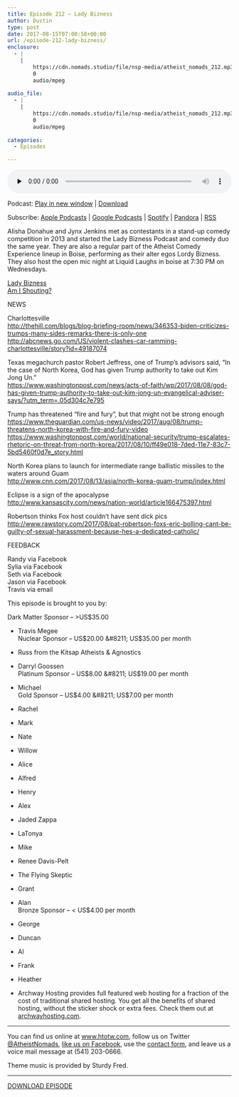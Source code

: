 ```yaml
---
title: ﻿Episode 212 – Lady Bizness
author: Dustin
type: post
date: 2017-08-15T07:00:58+00:00
url: /﻿episode-212-lady-bizness/
enclosure:
  - |
    |
        https://cdn.nomads.studio/file/nsp-media/atheist_nomads_212.mp3
        0
        audio/mpeg
        
audio_file:
  - |
    |
        https://cdn.nomads.studio/file/nsp-media/atheist_nomads_212.mp3
        0
        audio/mpeg
        
categories:
  - Episodes

---
```

<div itemscope itemtype="http://schema.org/AudioObject">
  <meta itemprop="name" content="﻿Episode 212 &#8211; Lady Bizness" />
  
  <meta itemprop="uploadDate" content="2017-08-15T01:00:58-06:00" />
  
  <meta itemprop="encodingFormat" content="audio/mpeg" />
  
  <meta itemprop="description" content="Alisha Donahue and Jynx Jenkins met as contestants in a stand-up comedy competition in 2013 and started the Lady Bizness Podcast and comedy duo the same year. They are also a regular part of the Atheist Comedy Experience lineup in Boise, performing a..." />
  
  <meta itemprop="contentUrl" content="https://dts.podtrac.com/redirect.mp3/cdn.nomads.studio/file/nsp-media/atheist_nomads_212.mp3" />
  </p> 
  
  <div class="powerpress_player" id="powerpress_player_8475">
    <audio class="wp-audio-shortcode" id="audio-1608-219" preload="none" style="width: 100%;" controls="controls"><source type="audio/mpeg" src="https://dts.podtrac.com/redirect.mp3/cdn.nomads.studio/file/nsp-media/atheist_nomads_212.mp3?_=219" /><a href="https://dts.podtrac.com/redirect.mp3/cdn.nomads.studio/file/nsp-media/atheist_nomads_212.mp3">https://dts.podtrac.com/redirect.mp3/cdn.nomads.studio/file/nsp-media/atheist_nomads_212.mp3</a></audio>
  </div>
</div>

<p class="powerpress_links powerpress_links_mp3">
  Podcast: <a href="https://dts.podtrac.com/redirect.mp3/cdn.nomads.studio/file/nsp-media/atheist_nomads_212.mp3" class="powerpress_link_pinw" target="_blank" title="Play in new window" onclick="return powerpress_pinw('https://htotw.com/?powerpress_pinw=1608-podcast');" rel="nofollow">Play in new window</a> | <a href="https://dts.podtrac.com/redirect.mp3/cdn.nomads.studio/file/nsp-media/atheist_nomads_212.mp3" class="powerpress_link_d" title="Download" rel="nofollow" download="atheist_nomads_212.mp3">Download</a>
</p>

<p class="powerpress_links powerpress_subscribe_links">
  Subscribe: <a href="https://podcasts.apple.com/us/podcast/humanists-take-on-the-world/id530050098?mt=2&ls=1" class="powerpress_link_subscribe powerpress_link_subscribe_itunes" target="_blank" title="Subscribe on Apple Podcasts" rel="nofollow">Apple Podcasts</a> | <a href="https://www.google.com/podcasts?feed=aHR0cDovL2F0aGVpc3Rub21hZHMubGlic3luLmNvbS9yc3M%3D" class="powerpress_link_subscribe powerpress_link_subscribe_googleplay" target="_blank" title="Subscribe on Google Podcasts" rel="nofollow">Google Podcasts</a> | <a href="https://open.spotify.com/show/3LzK2xZGike6Tc1GEMtMbr?si=LieN9SNuTpq96smuaUsH8A" class="powerpress_link_subscribe powerpress_link_subscribe_spotify" target="_blank" title="Subscribe on Spotify" rel="nofollow">Spotify</a> | <a href="https://www.pandora.com/podcast/atheist-nomads/PC:10122?corr=62071012&part=ug" class="powerpress_link_subscribe powerpress_link_subscribe_pandora" target="_blank" title="Subscribe on Pandora" rel="nofollow">Pandora</a> | <a href="https://htotw.com/feed/podcast/" class="powerpress_link_subscribe powerpress_link_subscribe_rss" target="_blank" title="Subscribe via RSS" rel="nofollow">RSS</a>
</p>

<CENTER>
</CENTER>Alisha Donahue and Jynx Jenkins met as contestants in a stand-up comedy competition in 2013 and started the Lady Bizness Podcast and comedy duo the same year. They are also a regular part of the Atheist Comedy Experience lineup in Boise, performing as their alter egos Lordy Bizness. They also host the open mic night at Liquid Laughs in boise at 7:30 PM on Wednesdays.

<a href="http://ladybiznesscomedy.wixsite.com/lady-bizness/" target="_blank" rel="noopener">Lady Bizness</a>  
<a href="https://soundcloud.com/user-574322820" target="_blank" rel="noopener">Am I Shouting?</a>

NEWS

Charlottesville  
<http://thehill.com/blogs/blog-briefing-room/news/346353-biden-criticizes-trumps-many-sides-remarks-there-is-only-one>  
<http://abcnews.go.com/US/violent-clashes-car-ramming-charlottesville/story?id=49187074>

Texas megachurch pastor Robert Jeffress, one of Trump’s advisors said, “In the case of North Korea, God has given Trump authority to take out Kim Jong Un.”  
<https://www.washingtonpost.com/news/acts-of-faith/wp/2017/08/08/god-has-given-trump-authority-to-take-out-kim-jong-un-evangelical-adviser-says/?utm_term=.05d304c7e795>

Trump has threatened “fire and fury”, but that might not be strong enough  
<https://www.theguardian.com/us-news/video/2017/aug/08/trump-threatens-north-korea-with-fire-and-fury-video>  
<https://www.washingtonpost.com/world/national-security/trump-escalates-rhetoric-on-threat-from-north-korea/2017/08/10/ff49e018-7ded-11e7-83c7-5bd5460f0d7e_story.html>

North Korea plans to launch for intermediate range ballistic missiles to the waters around Guam  
<http://www.cnn.com/2017/08/13/asia/north-korea-guam-trump/index.html>

Eclipse is a sign of the apocalypse  
<http://www.kansascity.com/news/nation-world/article166475397.html>

Robertson thinks Fox host couldn’t have sent dick pics  
<http://www.rawstory.com/2017/08/pat-robertson-foxs-eric-bolling-cant-be-guilty-of-sexual-harassment-because-hes-a-dedicated-catholic/>

FEEDBACK

Randy via Facebook  
Sylia via Facebook  
Seth via Facebook  
Jason via Facebook  
Travis via email

This episode is brought to you by:

Dark Matter Sponsor &#8211; >US$35.00  
* Travis Megee  
Nuclear Sponsor &#8211; US$20.00 &#8211; US$35.00 per month  
* Russ from the Kitsap Atheists & Agnostics  
* Darryl Goossen  
Platinum Sponsor &#8211; US$8.00 &#8211; US$19.00 per month  
* Michael  
Gold Sponsor &#8211; US$4.00 &#8211; US$7.00 per month  
* Rachel  
* Mark  
* Nate  
* Willow  
* Alice  
* Alfred  
* Henry  
* Alex  
* Jaded Zappa  
* LaTonya  
* Mike  
* Renee Davis-Pelt  
* The Flying Skeptic  
* Grant  
* Alan  
Bronze Sponsor &#8211; < US$4.00 per month  
* George  
* Duncan  
* Al  
* Frank  
* Heather

* Archway Hosting provides full featured web hosting for a fraction of the cost of traditional shared hosting. You get all the benefits of shared hosting, without the sticker shock or extra fees. Check them out at <a href="http://archwayhosting.com/" target="_blank" rel="noopener">archwayhosting.com</a>.

<hr width="500" />

You can find us online at <a href="https://www.htotw.com/" target="_blank" rel="noopener">www.htotw.com</a>, follow us on Twitter <a href="https://twitter.com/AtheistNomads" target="_blank" rel="noopener">@AtheistNomads</a>, <a href="https://htotw.com/facebook" target="_blank" rel="noopener">like us on Facebook</a>, use the [contact form](https://htotw.com/contact), and leave us a voice mail message at (541) 203-0666.

Theme music is provided by Sturdy Fred.

<hr width="”500”" />

[DOWNLOAD EPISODE][1]

 [1]: https://dts.podtrac.com/redirect.mp3/cdn.nomads.studio/file/nsp-media/atheist_nomads_212.mp3